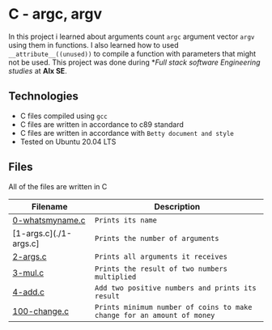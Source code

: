 # C - argc, argv

In this project i learned about arguments count `argc` argument vector `argv` using them in functions. I also learned how to used `__attribute__((unused))` to compile a function with parameters that might not be used.
This project was done during **Full stack software Engineering studies* at **Alx SE**.

## Technologies
* C files compiled using `gcc`
* C files are written in accordance to c89 standard
* C files are written in accordance with `Betty document and style`
* Tested on Ubuntu 20.04 LTS

## Files
All of the files are written in C

| Filename | Description |
|----------|-------------|
| [0-whatsmyname.c](./0-whatsmyname.c) | `Prints its name` |
| [1-args.c](./1-args.c] | `Prints the number of arguments` |
| [2-args.c](./2-args.c) | `Prints all arguments it receives` |
| [3-mul.c](./3-mul.c) | `Prints the result of two numbers multiplied` |
| [4-add.c](./4-add.c) | `Add two positive numbers and prints its result` |
| [100-change.c](./100-change.c) | `Prints minimum number of coins to make change for an amount of money` |
